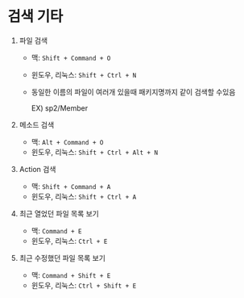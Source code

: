 # 검색 기타
1. 파일 검색
    - 맥: `Shift + Command + O`
    - 윈도우, 리눅스: `Shift + Ctrl + N`
    - 동일한 이름의 파일이 여러개 있을때 패키지명까지 같이 검색할 수있음

      EX) sp2/Member


2. 메소드 검색
    - 맥: `Alt + Command + O`
    - 윈도우, 리눅스: `Shift + Ctrl + Alt + N`
   

3. Action 검색
    - 맥: `Shift + Command + A`
    - 윈도우, 리눅스: `Shift + Ctrl + A`
   

4. 최근 열었던 파일 목록 보기
    - 맥: `Command + E`
    - 윈도우, 리눅스: `Ctrl + E`
   

5. 최근 수정했던 파일 목록 보기
    - 맥: `Command + Shift + E`
    - 윈도우, 리눅스: `Ctrl + Shift + E`